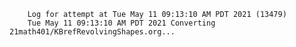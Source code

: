         Log for attempt at Tue May 11 09:13:10 AM PDT 2021 (13479)
        Tue May 11 09:13:10 AM PDT 2021 Converting 21math401/KBrefRevolvingShapes.org...
